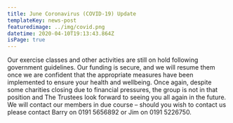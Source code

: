 ```yaml
---
title: June Coronavirus (COVID-19) Update
templateKey: news-post
featuredimage: ../img/covid.png
datetime: 2020-04-10T19:13:43.864Z
isPage: true
---
```

Our exercise classes and other activities are still on hold following government guidelines. Our funding is secure, and we will resume them once we are confident that the appropriate measures have been implemented to ensure your health and wellbeing. Once again, despite some charities closing due to financial pressures, the group is not in that position and The Trustees look forward to seeing you all again in the future. We will contact our members in due course – should you wish to contact us please contact Barry on 0191 5656892 or Jim on 0191 5226750.